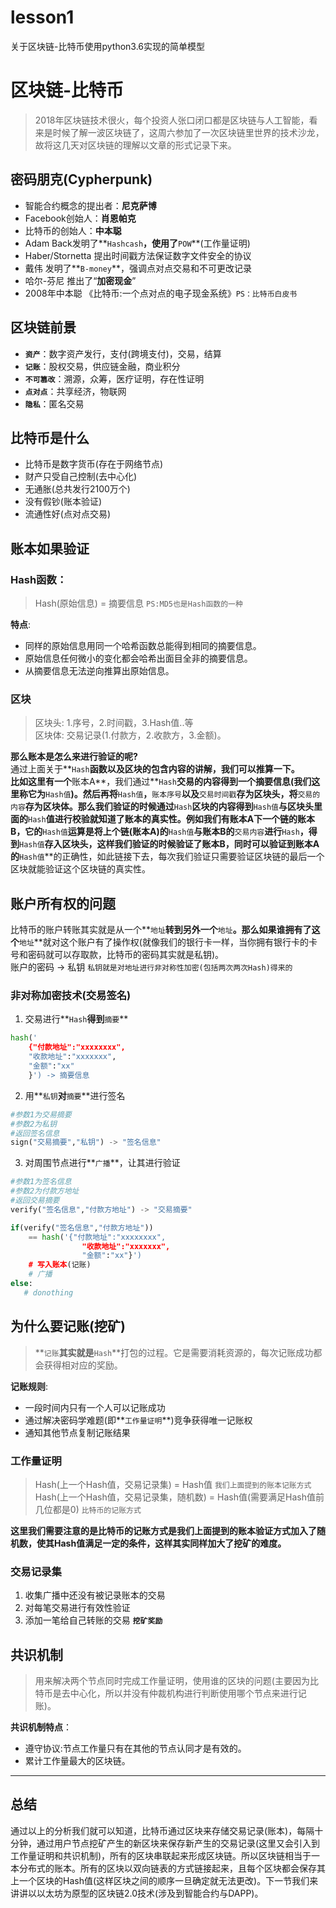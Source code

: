 # lesson1
关于区块链-比特币使用python3.6实现的简单模型
# 区块链-比特币

> 2018年区块链技术很火，每个投资人张口闭口都是区块链与人工智能，看来是时候了解一波区块链了，这周六参加了一次区块链里世界的技术沙龙，故将这几天对区块链的理解以文章的形式记录下来。

## 密码朋克(Cypherpunk)

- 智能合约概念的提出者：**尼克萨博**
- Facebook创始人：**肖恩帕克**
- 比特币的创始人：**中本聪**
- Adam Back发明了**`Hashcash`**，使用了**`POW`**(工作量证明)
- Haber/Stornetta 提出时间戳方法保证数字文件安全的协议
- 戴伟 发明了**`B-money`**，强调点对点交易和不可更改记录
- 哈尔-芬尼 推出了“**加密现金**”
- 2008年中本聪 《比特币:一个点对点的电子现金系统》`PS：比特币白皮书`

## 区块链前景

- **`资产`**：数字资产发行，支付(跨境支付)，交易，结算
- **`记账`**：股权交易，供应链金融，商业积分
- **`不可篡改`**：溯源，众筹，医疗证明，存在性证明
- **`点对点`**：共享经济，物联网
- **`隐私`**：匿名交易

## 比特币是什么

- 比特币是数字货币(存在于网络节点)
- 财产只受自己控制(去中心化)
- 无通胀(总共发行2100万个)
- 没有假钞(账本验证)
- 流通性好(点对点交易)

## 账本如果验证

### Hash函数：

> Hash(原始信息) = 摘要信息 `PS:MD5也是Hash函数的一种`  

**特点**:  

- 同样的原始信息用同一个哈希函数总能得到相同的摘要信息。
- 原始信息任何微小的变化都会哈希出面目全非的摘要信息。
- 从摘要信息无法逆向推算出原始信息。

### 区块

> 区块头: 1.序号，2.时间戳，3.Hash值..等  
> 区块体: 交易记录(1.付款方，2.收款方，3.金额)。

**那么账本是怎么来进行验证的呢?**  
通过上面关于**`Hash`**函数以及区块的包含内容的讲解，我们可以推算一下。  
比如这里有一个**账本A**，我们通过**`Hash`**交易的内容得到一个摘要信息(我们这里称它为**`Hash值`**)。然后再将**`Hash值`**，**`账本序号`**以及**`交易时间戳`**存为区块头，将**`交易的内容`**存为区块体。那么我们验证的时候通过**`Hash`**区块的内容得到**`Hash值`**与区块头里面的**`Hash`**值进行校验就知道了账本的真实性。例如我们有账本A下一个链的账本B，它的**`Hash值`**运算是将上个链(账本A)的**`Hash值`**与账本B的**`交易内容`**进行**`Hash`**，得到**`Hash值`**存入区块头，这样我们验证的时候验证了账本B，同时可以验证到账本A的**`Hash值`**的正确性，如此链接下去，每次我们验证只需要验证区块链的最后一个区块就能验证这个区块链的真实性。

## 账户所有权的问题
比特币的账户转账其实就是从一个**`地址`**转到另外一个**`地址`**。那么如果谁拥有了这个**`地址`**就对这个账户有了操作权(就像我们的银行卡一样，当你拥有银行卡的卡号和密码就可以存取款，比特币的密码其实就是私钥)。  
账户的密码 -> 私钥 `私钥就是对地址进行非对称性加密(包括两次两次Hash)得来的`

### 非对称加密技术(交易签名)

1. 交易进行**`Hash`**得到**`摘要`**

``` python
hash('
	{"付款地址":"xxxxxxxx",
	"收款地址":"xxxxxxx",
	"金额":"xx"
	}') -> 摘要信息
```

2. 用**`私钥`**对**`摘要`**进行签名

``` python
#参数1为交易摘要
#参数2为私钥
#返回签名信息
sign("交易摘要","私钥") -> "签名信息"
```

3. 对周围节点进行**`广播`**，让其进行验证

``` python
#参数1为签名信息
#参数2为付款方地址
#返回交易摘要
verify("签名信息","付款方地址") -> "交易摘要"
```
``` python
if(verify("签名信息","付款方地址"))
	== hash('{"付款地址":"xxxxxxxx",
				"收款地址":"xxxxxxx",
				"金额":"xx"}')
	# 写入账本(记账)
	# 广播
else:
   # donothing
```

## 为什么要记账(挖矿)
> **`记账`**其实就是**`Hash`**打包的过程。它是需要消耗资源的，每次记账成功都会获得相对应的奖励。

**记账规则**:

- 一段时间内只有一个人可以记账成功
- 通过解决密码学难题(即**`工作量证明`**)竞争获得唯一记账权
- 通知其他节点复制记账结果

### 工作量证明
> Hash(上一个Hash值，交易记录集) = Hash值  `我们上面提到的账本记账方式`
> Hash(上一个Hash值，交易记录集，随机数) = Hash值(需要满足Hash值前几位都是0) `比特币的记账方式`

**这里我们需要注意的是比特币的记账方式是我们上面提到的账本验证方式加入了随机数，使其Hash值满足一定的条件，这样其实同样加大了挖矿的难度。**

### 交易记录集
1. 收集广播中还没有被记录账本的交易
2. 对每笔交易进行有效性验证
3. 添加一笔给自己转账的交易 **`挖矿奖励`**

## 共识机制
> 用来解决两个节点同时完成工作量证明，使用谁的区块的问题(主要因为比特币是去中心化，所以并没有仲裁机构进行判断使用哪个节点来进行记账)。 

**共识机制特点**：
 
- 遵守协议:节点工作量只有在其他的节点认同才是有效的。  
- 累计工作量最大的区块链。

---

## 总结
通过以上的分析我们就可以知道，比特币通过区块来存储交易记录(账本)，每隔十分钟，通过用户节点挖矿产生的新区块来保存新产生的交易记录(这里又会引入到工作量证明和共识机制)，所有的区块串联起来形成区块链。所以区块链相当于一本分布式的账本。所有的区块以双向链表的方式链接起来，且每个区块都会保存其上一个区块的Hash值(这样区块之间的顺序一旦确定就无法更改)。下一节我们来讲讲以以太坊为原型的区块链2.0技术(涉及到智能合约与DAPP)。
